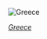 
![Greece](https://www.gstatic.com/prettyearth/assets/full/7004.jpg)

*[Greece](https://www.google.com/maps/@37.970606,23.724844,11z/data=!3m1!1e3)*
